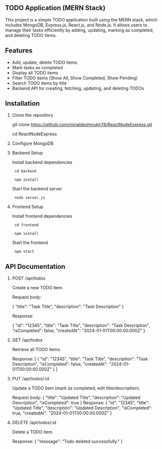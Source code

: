 ## TODO Application (MERN Stack)

This project is a simple TODO application built using the MERN stack, which includes MongoDB, Express.js, React.js, and Node.js. It allows users to manage their tasks efficiently by adding, updating, marking as completed, and deleting TODO items.

## Features
- Add, update, delete TODO items
- Mark tasks as completed
- Display all TODO items
- Filter TODO items (Show All, Show Completed, Show Pending)
- Search TODO items by title
- Backend API for creating, fetching, updating, and deleting TODOs

## Installation
1. Clone the repository

    git clone https://github.com/minaldeshmukh78/ReactNodeExpress.git

    cd ReactNodeExpress

2. Configure MongoDB

3. Backend Setup

    Install backend dependencies

        cd backend

        npm install

    Start the backend server

        node server.js

4. Frontend Setup

    Install frontend dependencies

        cd frontend

        npm install

    Start the frontend

        npm start


## API Documentation
1. POST /api/todos

    Create a new TODO item.

    Request body:

    {
    "title": "Task Title",
    "description": "Task Description"
    }

    Response:

    {
    "id": "12345",
    "title": "Task Title",
    "description": "Task Description",
    "isCompleted": false,
    "createdAt": "2024-01-01T00:00:00.000Z"
    }

2. GET /api/todos

    Retrieve all TODO items.

    Response:
    [
    {
        "id": "12345",
        "title": "Task Title",
        "description": "Task Description",
        "isCompleted": false,
        "createdAt": "2024-01-01T00:00:00.000Z"
    }
    ]

3. PUT /api/todos/:id
    
    Update a TODO item (mark as completed, edit title/description).

    Request body:
    {
    "title": "Updated Title",
    "description": "Updated Description",
    "isCompleted": true
    }
    Response:
    {
    "id": "12345",
    "title": "Updated Title",
    "description": "Updated Description",
    "isCompleted": true,
    "createdAt": "2024-01-01T00:00:00.000Z"
    }

4. DELETE /api/todos/:id

    Delete a TODO item.

    Response:
    {
    "message": "Todo deleted successfully."
    }
